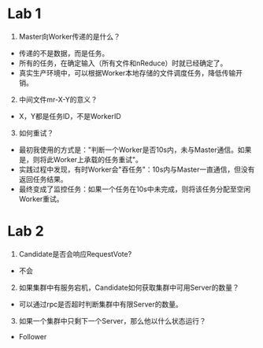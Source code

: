 # Lab 1
1. Master向Worker传递的是什么？
* 传递的不是数据，而是任务。
* 所有的任务，在确定输入（所有文件和nReduce）时就已经确定了。
* 真实生产环境中，可以根据Worker本地存储的文件调度任务，降低传输开销。

2. 中间文件mr-X-Y的意义？
* X，Y都是任务ID，不是WorkerID

3. 如何重试？
* 最初我使用的方式是："判断一个Worker是否10s内，未与Master通信。如果是，则将此Worker上承载的任务重试"。
* 实践过程中发现，有时Worker会"吞任务"：10s内与Master一直通信，但没有返回任务结果。
* 最终变成了监控任务：如果一个任务在10s中未完成，则将该任务分配至空闲Worker重试。

# Lab 2
1. Candidate是否会响应RequestVote?
* 不会

2. 如果集群中有服务宕机，Candidate如何获取集群中可用Server的数量？
* 可以通过rpc是否超时判断集群中有限Server的数量。

3. 如果一个集群中只剩下一个Server，那么他以什么状态运行？
* Follower